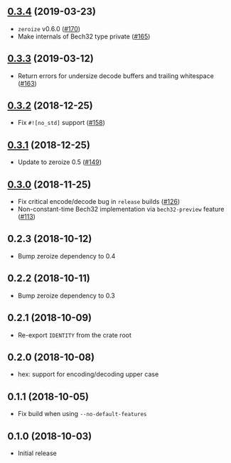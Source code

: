 ## [0.3.4] (2019-03-23)

- `zeroize` v0.6.0 ([#170])
- Make internals of Bech32 type private ([#165])

## [0.3.3] (2019-03-12)

- Return errors for undersize decode buffers and trailing whitespace ([#163])

## [0.3.2] (2018-12-25)

- Fix `#![no_std]` support ([#158])

## [0.3.1] (2018-12-25)

- Update to zeroize 0.5 ([#149])

## [0.3.0] (2018-11-25)

- Fix critical encode/decode bug in `release` builds ([#126])
- Non-constant-time Bech32 implementation via `bech32-preview` feature ([#113])

## 0.2.3 (2018-10-12)

- Bump zeroize dependency to 0.4

## 0.2.2 (2018-10-11)

- Bump zeroize dependency to 0.3

## 0.2.1 (2018-10-09)

- Re-export `IDENTITY` from the crate root

## 0.2.0 (2018-10-08)

- hex: support for encoding/decoding upper case

## 0.1.1 (2018-10-05)

- Fix build when using `--no-default-features`

## 0.1.0 (2018-10-03)

- Initial release

[0.3.4]: https://github.com/iqlusioninc/crates/pull/171
[#170]: https://github.com/iqlusioninc/crates/pull/170
[#165]: https://github.com/iqlusioninc/crates/pull/165
[0.3.3]: https://github.com/iqlusioninc/crates/pull/164
[#163]: https://github.com/iqlusioninc/crates/pull/163
[0.3.2]: https://github.com/iqlusioninc/crates/pull/160
[#158]: https://github.com/iqlusioninc/crates/pull/158
[0.3.1]: https://github.com/iqlusioninc/crates/pull/155
[#149]: https://github.com/iqlusioninc/crates/pull/149
[0.3.0]: https://github.com/iqlusioninc/crates/pull/129
[#126]: https://github.com/iqlusioninc/crates/pull/126
[#113]: https://github.com/iqlusioninc/crates/pull/113
